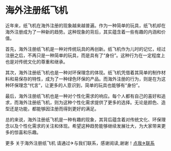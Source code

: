 # 海外注册纸飞机

近年来，纸飞机在海外注册的现象越来越普遍。作为一种简单的玩具，纸飞机却在海外注册成为了一种新的趋势。这种现象的背后，其实蕴含着一些有趣的内涵和价值。

首先，海外注册纸飞机是一种对传统玩具的再创新。纸飞机作为儿时的记忆，经过注册之后，不再只是一种简单的玩具，而是具有了“身份”。这种行为在一定程度上也是对传统文化的尊重和继承。

其次，海外注册纸飞机也是一种对环保理念的体现。纸飞机凭借着其简单的制作材料和易保存的特性，成为了一种绿色环保的产品。而海外注册的行为，则是在为这种环保理念“代言”，让更多的人意识到，简单的玩具也能够有“身份”。

最后，海外注册纸飞机也是一种对个性化需求的响应。每个人都有自己的喜好和追求，而海外注册纸飞机，则为这种个性化需求提供了更多的选择。无论是颜色、造型还是功能，都能够因注册而得到更好的满足。

总的来说，海外注册纸飞机是一种有趣的现象，其背后蕴含着对传统文化、环保理念以及个性化需求的关注和体现。希望这种趋势能够继续发展壮大，为大家带来更多的惊喜和乐趣。

更多 关于海外注册纸飞机 请通过✈与我们联系，感谢阅读,谢谢！[点我✈联系](https://acc.k02.cc)